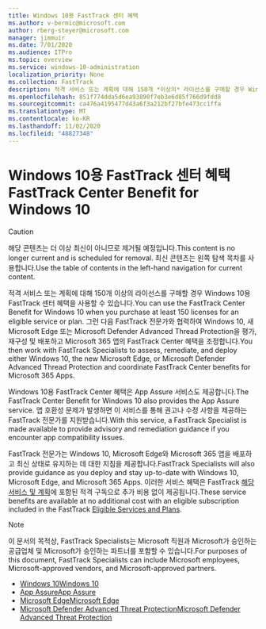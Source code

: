 ```yaml
---
title: Windows 10용 FastTrack 센터 혜택
ms.author: v-bermic@microsoft.com
author: rberg-steyer@microsoft.com
manager: jimmuir
ms.date: 7/01/2020
ms.audience: ITPro
ms.topic: overview
ms.service: windows-10-administration
localization_priority: None
ms.collection: FastTrack
description: 적격 서비스 또는 계획에 대해 150개 *이상의* 라이선스를 구매할 경우 Windows 10용 FastTrack 센터 혜택을 사용합니다.
ms.openlocfilehash: 851f774dda5d6ea93890f7eb3e6d85f766d9fdd8
ms.sourcegitcommit: ca476a4195477d43a6f3a212bf27bfe473cc1ffa
ms.translationtype: MT
ms.contentlocale: ko-KR
ms.lasthandoff: 11/02/2020
ms.locfileid: "48827348"
---
```

# <a name="fasttrack-center-benefit-for-windows-10"></a><span data-ttu-id="308b6-103">Windows 10용 FastTrack 센터 혜택</span><span class="sxs-lookup"><span data-stu-id="308b6-103">FastTrack Center Benefit for Windows 10</span></span>

> [!CAUTION]
> <span data-ttu-id="308b6-104">해당 콘텐츠는 더 이상 최신이 아니므로 제거될 예정입니다.</span><span class="sxs-lookup"><span data-stu-id="308b6-104">This content is no longer current and is scheduled for removal.</span></span> <span data-ttu-id="308b6-105">최신 콘텐츠는 왼쪽 탐색 목차를 사용합니다.</span><span class="sxs-lookup"><span data-stu-id="308b6-105">Use the table of contents in the left-hand navigation for current content.</span></span>

<span data-ttu-id="308b6-106">적격 서비스 또는 계획에 대해 150개 이상의 라이선스를 구매할 경우 Windows 10용 FastTrack 센터 혜택을 사용할 수 있습니다.</span><span class="sxs-lookup"><span data-stu-id="308b6-106">You can use the FastTrack Center Benefit for Windows 10 when you purchase at least 150 licenses for an eligible service or plan.</span></span> <span data-ttu-id="308b6-107">그런 다음 FastTrack 전문가와 협력하여 Windows 10, 새 Microsoft Edge 또는 Microsoft Defender Advanced Thread Protection을 평가, 재구성 및 배포하고 Microsoft 365 앱의 FastTrack Center 혜택을 조정합니다.</span><span class="sxs-lookup"><span data-stu-id="308b6-107">You then work with FastTrack Specialists to assess, remediate, and deploy either Windows 10, the new Microsoft Edge, or Microsoft Defender Advanced Thread Protection and coordinate FastTrack Center benefits for Microsoft 365 Apps.</span></span> 

<span data-ttu-id="308b6-108">Windows 10용 FastTrack Center 혜택은 App Assure 서비스도 제공합니다.</span><span class="sxs-lookup"><span data-stu-id="308b6-108">The FastTrack Center Benefit for Windows 10 also provides the App Assure service.</span></span> <span data-ttu-id="308b6-109">앱 호환성 문제가 발생하면 이 서비스를 통해 권고나 수정 사항을 제공하는 FastTrack 전문가를 지원받습니다.</span><span class="sxs-lookup"><span data-stu-id="308b6-109">With this service, a FastTrack Specialist is made available to provide advisory and remediation guidance if you encounter app compatibility issues.</span></span> 

<span data-ttu-id="308b6-110">FastTrack 전문가는 Windows 10, Microsoft Edge와 Microsoft 365 앱을 배포하고 최신 상태로 유지하는 데 대한 지침을 제공합니다.</span><span class="sxs-lookup"><span data-stu-id="308b6-110">FastTrack Specialists will also provide guidance as you deploy and stay up-to-date with Windows 10, Microsoft Edge, and Microsoft 365 Apps.</span></span> <span data-ttu-id="308b6-111">이러한 서비스 혜택은 FastTrack [해당 서비스 및 계획](M365-eligible-services-and-plans.md)에 포함된 적격 구독으로 추가 비용 없이 제공됩니다.</span><span class="sxs-lookup"><span data-stu-id="308b6-111">These service benefits are available at no additional cost with an eligible subscription included in the FastTrack [Eligible Services and Plans](M365-eligible-services-and-plans.md).</span></span>
  
> [!NOTE]
> <span data-ttu-id="308b6-112">이 문서의 목적상, FastTrack Specialists는 Microsoft 직원과 Microsoft가 승인하는 공급업체 및 Microsoft가 승인하는 파트너를 포함할 수 있습니다.</span><span class="sxs-lookup"><span data-stu-id="308b6-112">For purposes of this document, FastTrack Specialists can include Microsoft employees, Microsoft-approved vendors, and Microsoft-approved partners.</span></span> 
    
- [<span data-ttu-id="308b6-113">Windows 10</span><span class="sxs-lookup"><span data-stu-id="308b6-113">Windows 10</span></span>](Win-10-windows-10.md)
- [<span data-ttu-id="308b6-114">App Assure</span><span class="sxs-lookup"><span data-stu-id="308b6-114">App Assure</span></span>](Win-10-app-assure.md)
- [<span data-ttu-id="308b6-115">Microsoft Edge</span><span class="sxs-lookup"><span data-stu-id="308b6-115">Microsoft Edge</span></span>](Win-10-microsoft-edge.md)
- [<span data-ttu-id="308b6-116">Microsoft Defender Advanced Threat Protection</span><span class="sxs-lookup"><span data-stu-id="308b6-116">Microsoft Defender Advanced Threat Protection</span></span>](Win-10-microsoft-defender-atp.md)

